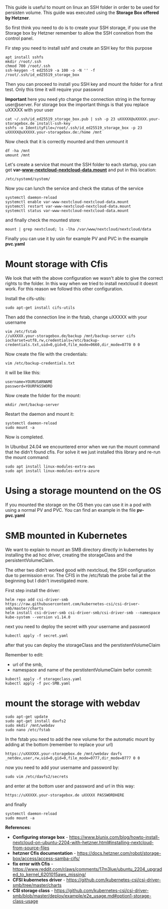 This guide is useful to mount on linux an SSH folder in order to be used for persisten volume. This guide was executed using the **Storage Box offered by Hetzner**.

So first think you need to do is to create your SSH storage, if you use the Storage box by Hetzner remember to allow the SSH connetion from the control panel.

Fir step you need to install sshf and create an SSH key for this purpose

```
apt install sshfs
mkdir /root/.ssh
chmod 700 /root/.ssh
ssh-keygen -t ed25519 -a 100 -o -N '' -f /root/.ssh/id_ed25519_storage_box
```

Then you can proceed to install you SSH key and mount the folder for a first test. Only this time it will require your password

**Important** here you need yto change the connection string in the formay user@server. For storage box the important things is that you replace uXXXXX with your user

```
cat ~/.ssh/id_ed25519_storage_box.pub | ssh -p 23 uXXXXX@uXXXXX.your-storagebox.de install-ssh-key
sshfs -o IdentityFile=/root/.ssh/id_ed25519_storage_box -p 23  uXXXXX@uXXXXX.your-storagebox.de:/home /mnt
```

Now check that it is correctly mounted and then unmount it
```
df -ha /mnt
umount /mnt
```

Let's create a service that mount the SSH folder to each startup, you can get **var-www-nextcloud-nextcloud-data.mount** and put in this location:
```
/etc/systemd/system/
```

Now you can lunch the service and check the status of the service 
```
systemctl daemon-reload
systemctl enable var-www-nextcloud-nextcloud-data.mount
systemctl restart var-www-nextcloud-nextcloud-data.mount
systemctl status var-www-nextcloud-nextcloud-data.mount
```

and finally check the mounted store:
```
mount | grep nextcloud; ls -lha /var/www/nextcloud/nextcloud/data
```

Finally you can use it by usin for example PV and PVC in the example **pvc.yaml**

# Mount storage with Cfis

We look that with the above configuration we wasn't able to give the correct rights to the folder. In this way when we tried to install nextcloud it doesnt work. For this reason we followd this other configuration.

Install the cifs-utils:
```
sudo apt-get install cifs-utils
```

Then add the connection line in the fstab, change uXXXXX with your username

```
vim /etc/fstab
//uXXXXX.your-storagebox.de/backup /mnt/backup-server cifs iocharset=utf8,rw,credentials=/etc/backup-credentials.txt,uid=0,gid=0,file_mode=0660,dir_mode=0770 0 0
```

Now create the file with the credentials:

```
vim /etc/backup-credentials.txt
```

it will be like this:
```
username=YOURUSARNAME
password=YOURPASSWORD
```

Now create the folder for the mount:

```
mkdir /mnt/backup-server
```

Restart the daemon and mount it:
```
systemctl daemon-reload
sudo mount -a
```

Now is completed.

In Ubunbut 24.04 we encountered error when we run the mount command that he didn't found cfis. For solve it we just installed this library and re-run the mount command:
```
sudo apt install linux-modules-extra-aws 
sudo apt install linux-modules-extra-azure
```

# Using a storage mountend on the OS

If you mounted the storage on the OS then you can use it in a pod with using a normal PV and PVC. You can find an example in the file **pv-pvc.yaml**

# SMB mounted in Kubernetes
We want to explain to mount an SMB directory directly in kubernetes by installing the ad hoc driver, creating the storageClass and the persistentVolumeClaim.

The other two didn't worked good with nextcloud, the SSH configruation due to permission error. The CFIS in the /etc/fstab the probe fail at the beginning but I didn't investigated more.

First step install the driver:
```
helm repo add csi-driver-smb https://raw.githubusercontent.com/kubernetes-csi/csi-driver-smb/master/charts
helm install csi-driver-smb csi-driver-smb/csi-driver-smb --namespace kube-system --version v1.14.0
```

next you need to deploy the secret with your username and password
```
kubectl apply -f secret.yaml
```

after that you can deploy the storageClass and the perstistentVolumeClaim

Remember to edit:
* url of the smb,
* namespace and name of the perstistentVolumeClaim befor commit:

```
kubectl apply -f storageclass.yaml
kubectl apply -f pvc-SMB.yaml
```

# mount the storage with webdav
```
sudo apt-get update
sudo apt-get install davfs2
sudo mkdir /mnt/webdav
sudo nano /etc/fstab
```

In the fstab you need to add the new volume for the automatic mount by adding at the bottom (remember to replace your url)
```
https://uXXXXXX.your-storagebox.de /mnt/webdav davfs _netdev,user,rw,uid=0,gid=0,file_mode=0777,dir_mode=0777 0 0
```

now you need to add your username and password by:
```
sudo vim /etc/davfs2/secrets
```

and enter at the bottom user and password and url in this way:
```
https://uXXXXX.your-storagebox.de uXXXXX PASSWORDHERE
```

and finally
```
systemctl daemon-reload
sudo mount -a
```


**References:**
* **Configuring storage box** - https://www.blunix.com/blog/howto-install-nextcloud-on-ubuntu-2204-with-hetzner.html#installing-nextcloud-from-source-files
* **hetzner Cfis documentation** - https://docs.hetzner.com/robot/storage-box/access/access-samba-cifs/
* **fix error with Cfis** - https://www.reddit.com/r/aws/comments/17m3lue/ubuntu_2204_upgraded_to_kernel_6201015aws_missing/
* **CFSI kubernetes driver** - https://github.com/kubernetes-csi/csi-driver-smb/tree/master/charts
* **CSI storage class** - https://github.com/kubernetes-csi/csi-driver-smb/blob/master/deploy/example/e2e_usage.md#option1-storage-class-usage
